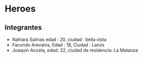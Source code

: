# Heroes
## Integrantes
- Nahiara Salinas edad : 20, ciudad : bella vista
- Facundo Arevalos, Edad : 18, Ciudad : Lanús
- Joaquin Acosta, edad: 22, ciudad de residencia: La Matanza